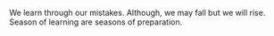 
We learn through our mistakes.
Although, we may fall but we will rise.
Season of learning are seasons of preparation.


